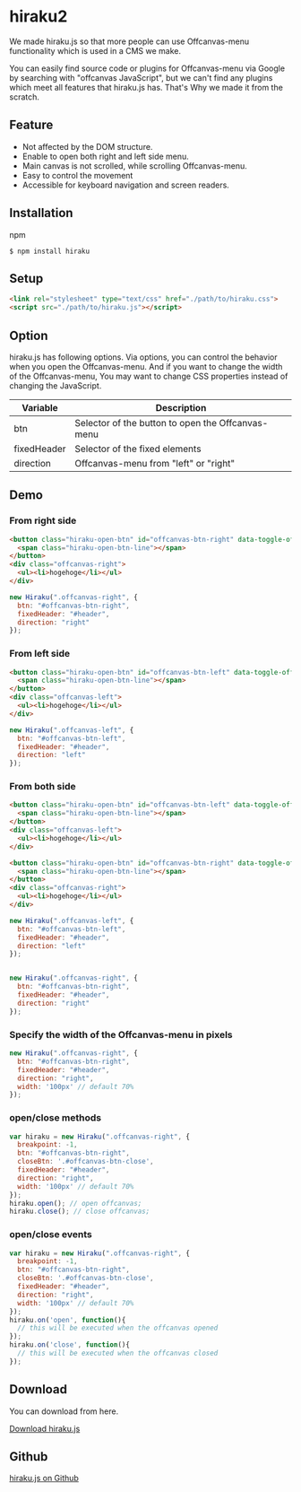 # hiraku2

We made hiraku.js so that more people can use Offcanvas-menu functionality which is used in a CMS we make.

You can easily find source code or plugins for Offcanvas-menu via Google by searching with "offcanvas JavaScript", but we can't find any plugins which meet all features that hiraku.js has. That's Why we made it from the scratch.

## Feature

- Not affected by the DOM structure.
- Enable to open both right and left side menu.
- Main canvas is not scrolled, while scrolling Offcanvas-menu.
- Easy to control the movement
- Accessible for keyboard navigation and screen readers.

## Installation

npm

```
$ npm install hiraku
```

## Setup

```html
<link rel="stylesheet" type="text/css" href="./path/to/hiraku.css">
<script src="./path/to/hiraku.js"></script>
```

## Option
hiraku.js has following options. Via options, you can control the behavior when you open the Offcanvas-menu.
And if you want to change the width of the Offcanvas-menu, You may want to change CSS properties instead of changing the JavaScript.

| Variable | Description |
|-----------|----------------------------------------------------------------|
| btn       | Selector of the button to open the Offcanvas-menu |
| fixedHeader | Selector of the fixed elements |
| direction | Offcanvas-menu from "left" or "right" |

## Demo

### From right side
```html
<button class="hiraku-open-btn" id="offcanvas-btn-right" data-toggle-offcanvas="#js-hiraku-offcanvas-1">
  <span class="hiraku-open-btn-line"></span>
</button>
<div class="offcanvas-right">
  <ul><li>hogehoge</li></ul>
</div>
```

```js
new Hiraku(".offcanvas-right", {
  btn: "#offcanvas-btn-right",
  fixedHeader: "#header",
  direction: "right"
});
```
### From left side

```html
<button class="hiraku-open-btn" id="offcanvas-btn-left" data-toggle-offcanvas="#js-hiraku-offcanvas-1">
  <span class="hiraku-open-btn-line"></span>
</button>
<div class="offcanvas-left">
  <ul><li>hogehoge</li></ul>
</div>
```

```js
new Hiraku(".offcanvas-left", {
  btn: "#offcanvas-btn-left",
  fixedHeader: "#header",
  direction: "left"
});
```
### From both side

```html
<button class="hiraku-open-btn" id="offcanvas-btn-left" data-toggle-offcanvas="#js-hiraku-offcanvas-1">
  <span class="hiraku-open-btn-line"></span>
</button>
<div class="offcanvas-left">
  <ul><li>hogehoge</li></ul>
</div>

<button class="hiraku-open-btn" id="offcanvas-btn-right" data-toggle-offcanvas="#js-hiraku-offcanvas-1">
  <span class="hiraku-open-btn-line"></span>
</button>
<div class="offcanvas-right">
  <ul><li>hogehoge</li></ul>
</div>
```

```js
new Hiraku(".offcanvas-left", {
  btn: "#offcanvas-btn-left",
  fixedHeader: "#header",
  direction: "left"
});


new Hiraku(".offcanvas-right", {
  btn: "#offcanvas-btn-right",
  fixedHeader: "#header",
  direction: "right"
});
```

### Specify the width of the Offcanvas-menu in pixels

```js
new Hiraku(".offcanvas-right", {
  btn: "#offcanvas-btn-right",
  fixedHeader: "#header",
  direction: "right",
  width: '100px' // default 70%
});
```

### open/close methods

```js
var hiraku = new Hiraku(".offcanvas-right", {
  breakpoint: -1,
  btn: "#offcanvas-btn-right",
  closeBtn: '.#offcanvas-btn-close',
  fixedHeader: "#header",
  direction: "right",
  width: '100px' // default 70%
});
hiraku.open(); // open offcanvas;
hiraku.close(); // close offcanvas;
```

### open/close events

```js
var hiraku = new Hiraku(".offcanvas-right", {
  breakpoint: -1,
  btn: "#offcanvas-btn-right",
  closeBtn: '.#offcanvas-btn-close',
  fixedHeader: "#header",
  direction: "right",
  width: '100px' // default 70%
});
hiraku.on('open', function(){
  // this will be executed when the offcanvas opened
});
hiraku.on('close', function(){
  // this will be executed when the offcanvas closed
});
```

## Download

You can download from here.

[Download hiraku.js](http://github.com/appleple/hiraku2/archive/master.zip)

## Github

[hiraku.js on Github](http://github.com/appleple/hiraku2)
